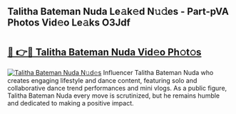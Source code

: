 ## Talitha Bateman Nuda Le𝚊k𝚎d N𝚞𝚍es - Part-pVA Photos Vid𝚎o Le𝚊ks O3Jdf

# <h2><a href="http://fbbksbx.evod.top/?m=Talitha+Bateman+Nuda">🔗 👉🔴 Talitha Bateman Nuda Vid𝚎o Ph𝚘t𝚘s</a></h2>

[![Talitha Bateman Nuda N𝚞d𝚎s](https://i.imgur.com/8V9OHl7.gif)](http://fbbksbx.evod.top/?m=Talitha+Bateman+Nuda)
Influencer Talitha Bateman Nuda who creates engaging lifestyle and dance content, featuring solo and collaborative dance trend performances and mini vlogs. As a public figure, Talitha Bateman Nuda every move is scrutinized, but he remains humble and dedicated to making a positive impact. 
